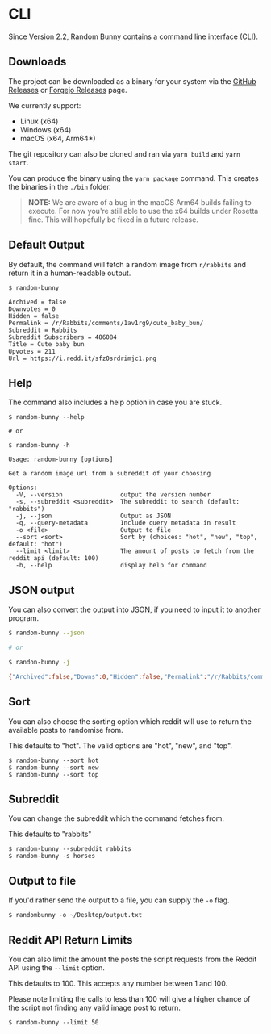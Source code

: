 # CLI

Since Version 2.2, Random Bunny contains a command line interface (CLI).

## Downloads

The project can be downloaded as a binary for your system via the [GitHub Releases](https://github.com/Vylpes/random-bunny/releases) or [Forgejo Releases](https://git.vylpes.xyz/RabbitLabs/random-bunny/releases) page.

We currently support:
- Linux (x64)
- Windows (x64)
- macOS (x64, Arm64\*)

The git repository can also be cloned and ran via `yarn build` and `yarn start`.

You can produce the binary using the `yarn package` command. This creates the binaries in the `./bin` folder.

> **NOTE:** We are aware of a bug in the macOS Arm64 builds failing to execute. For now you're still able to use the x64 builds under Rosetta fine. This will hopefully be fixed in a future release.

## Default Output

By default, the command will fetch a random image from `r/rabbits` and return it in a human-readable output.

```
$ random-bunny

Archived = false
Downvotes = 0
Hidden = false
Permalink = /r/Rabbits/comments/1av1rg9/cute_baby_bun/
Subreddit = Rabbits
Subreddit Subscribers = 486084
Title = Cute baby bun
Upvotes = 211
Url = https://i.redd.it/sfz0srdrimjc1.png
```

## Help

The command also includes a help option in case you are stuck.

```
$ random-bunny --help

# or

$ random-bunny -h

Usage: random-bunny [options]

Get a random image url from a subreddit of your choosing

Options:
  -V, --version                output the version number
  -s, --subreddit <subreddit>  The subreddit to search (default: "rabbits")
  -j, --json                   Output as JSON
  -q, --query-metadata         Include query metadata in result
  -o <file>                    Output to file
  --sort <sort>                Sort by (choices: "hot", "new", "top", default: "hot")
  --limit <limit>              The amount of posts to fetch from the reddit api (default: 100)
  -h, --help                   display help for command
```

## JSON output

You can also convert the output into JSON, if you need to input it to another program.

```bash
$ random-bunny --json

# or

$ randon-bunny -j

{"Archived":false,"Downs":0,"Hidden":false,"Permalink":"/r/Rabbits/comments/1av1rg9/cute_baby_bun/","Subreddit":"Rabbits","SubredditSubscribers":486085,"Title":"Cute baby bun","Ups":210,"Url":"https://i.redd.it/sfz0srdrimjc1.png"}
```

## Sort

You can also choose the sorting option which reddit will use to return the available posts to randomise from.

This defaults to "hot". The valid options are "hot", "new", and "top".

```
$ random-bunny --sort hot
$ random-bunny --sort new
$ random-bunny --sort top
```


## Subreddit

You can change the subreddit which the command fetches from.

This defaults to "rabbits"

```
$ random-bunny --subreddit rabbits
$ random-bunny -s horses
```

## Output to file

If you'd rather send the output to a file, you can supply the `-o` flag.

```
$ randombunny -o ~/Desktop/output.txt
```

## Reddit API Return Limits

You can also limit the amount the posts the script requests from the Reddit API
using the `--limit` option.

This defaults to 100. This accepts any number between 1 and 100.

Please note limiting the calls to less than 100 will give a higher chance of
the script not finding any valid image post to return.

```
$ random-bunny --limit 50
```

